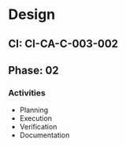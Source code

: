 # Design

## CI: CI-CA-C-003-002
## Phase: 02

### Activities
- Planning
- Execution
- Verification
- Documentation

